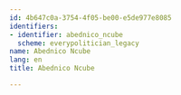 ```yaml
---
id: 4b647c0a-3754-4f05-be00-e5de977e8085
identifiers:
- identifier: abednico_ncube
  scheme: everypolitician_legacy
name: Abednico Ncube
lang: en
title: Abednico Ncube

---
```

